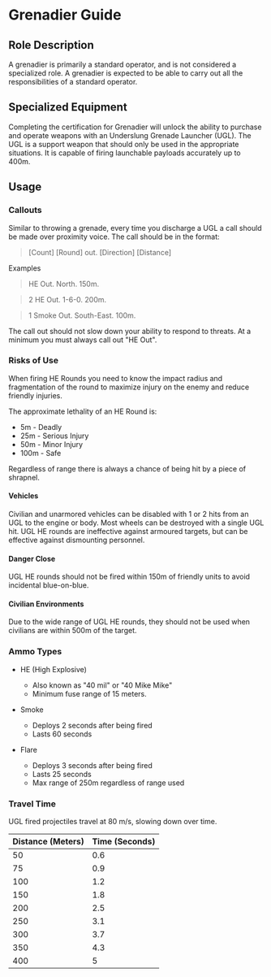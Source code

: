 # Grenadier Guide

## Role Description

A grenadier is primarily a standard operator, and is not considered a specialized role. A grenadier is expected to be able to carry out all the responsibilities of a standard operator.

## Specialized Equipment

Completing the certification for Grenadier will unlock the ability to purchase and operate weapons with an Underslung Grenade Launcher (UGL). The UGL is a support weapon that should only be used in the appropriate situations. It is capable of firing launchable payloads accurately up to 400m.

## Usage

### Callouts

Similar to throwing a grenade, every time you discharge a UGL a call should be made over proximity voice. The call should be in the format:

> [Count] [Round] out. [Direction] [Distance]

Examples

> HE Out. North. 150m.

> 2 HE Out. 1-6-0. 200m.

> 1 Smoke Out. South-East. 100m.

The call out should not slow down your ability to respond to threats. At a minimum you must always call out "HE Out".

### Risks of Use

When firing HE Rounds you need to know the impact radius and fragmentation of the
round to maximize injury on the enemy and reduce friendly injuries.

The approximate lethality of an HE Round is:

- 5m - Deadly
- 25m - Serious Injury
- 50m - Minor Injury
- 100m - Safe

Regardless of range there is always a chance of being hit by a piece of shrapnel.

#### Vehicles

Civilian and unarmored vehicles can be disabled with 1 or 2 hits from an UGL to the engine or body. Most wheels can be destroyed with a single UGL hit. UGL HE rounds are ineffective against armoured targets, but can be effective against dismounting personnel.

#### Danger Close

UGL HE rounds should not be fired within 150m of friendly units to avoid incidental blue-on-blue.

#### Civilian Environments

Due to the wide range of UGL HE rounds, they should not be used when civilians are within 500m of the target.

### Ammo Types

- HE (High Explosive)
  - Also known as "40 mil" or "40 Mike Mike"
  - Minimum fuse range of 15 meters.

- Smoke
  - Deploys 2 seconds after being fired
  - Lasts 60 seconds

- Flare
  - Deploys 3 seconds after being fired
  - Lasts 25 seconds
  - Max range of 250m regardless of range used

### Travel Time

UGL fired projectiles travel at 80 m/s, slowing down over time.

| Distance (Meters) | Time (Seconds) |
|-------------------|----------------|
| 50                | 0.6            |
| 75                | 0.9            |
| 100               | 1.2            |
| 150               | 1.8            |
| 200               | 2.5            |
| 250               | 3.1            |
| 300               | 3.7            |
| 350               | 4.3            |
| 400               | 5              |
